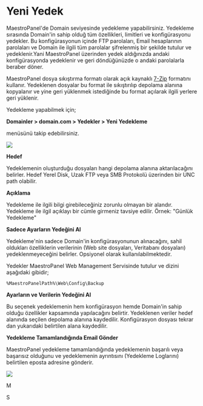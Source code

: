 # Yeni Yedek

MaestroPanel'de Domain seviyesinde yedekleme yapabilirsiniz. Yedekleme sırasında Domain'in sahip olduğ tüm özellikleri, limitleri ve konfigürasyonu yedekler. Bu konfigürasyonun içinde FTP parolaları, Email hesaplarının parolaları ve Domain ile ilgili tüm parolalar şifrelenmiş bir şekilde tutulur ve yedeklenir.Yani MaestroPanel üzerinden yedek aldığınızda andaki konfigürasyonda yedeklenir ve geri döndüğünüzde o andaki parolalarla beraber döner.

MaestroPanel dosya sıkıştırma formatı olarak açık kaynaklı [7-Zip](http://www.7-zip.org/) formatını kullanır. Yedeklenen dosyalar bu format ile sıkıştırılıp depolama alanına kopyalanır ve yine geri yüklenmek istediğinde bu format açılarak ilgili yerlere geri yüklenir.

Yedekleme yapabilmek için;

**Domainler > domain.com > Yedekler > Yeni Yedekleme**

menüsünü takip edebilirsiniz.

![](https://lh3.googleusercontent.com/8U2p30WYYOZJpM0XlEGMXzBTiR9gDShalAFk5A1fuB4gN6u6fTsdUKpBaLWtFpbUdJVpe1E2aYkm9bAQ5GiKiKVg_8rJWqkm8JArfxXQWwSVJh3S87NGvFIE_Y0h0vTIYg)


**Hedef**

Yedeklemenin oluşturduğu dosyaları hangi depolama alanına aktarılacağını belirler. Hedef Yerel Disk, Uzak FTP veya  SMB Protokolü üzerinden bir UNC path olabilir.

**Açıklama**

Yedekleme ile ilgili bilgi girebileceğiniz zorunlu olmayan bir alandır. Yedekleme ile ilgil açıklayı bir cümle girmeniz tavsiye edilir. Örnek: "Günlük Yedekleme"

**Sadece Ayarların Yedeğini Al**

Yedekleme'nin sadece Domain'in konfigürasyonunun alınacağını, sahil oldukları özelliklerin verilerinin (Web site dosyaları, Veritabanı dosyaları) yedeklenmeyeceğini belirler.
Opsiyonel olarak kullanılabilmektedir.

Yedekler MaestroPanel Web Management Servisinde tutulur ve dizini aşağıdaki gibidir;


```
%MaestroPanelPath%\Web\Config\Backup
```

**Ayarların ve Verilerin Yedeğini Al**

Bu seçenek yedeklemenin hem konfigürasyon hemde Domain'in sahip olduğu özellikler kapsamında yapılacağını belirtir. Yedeklenen veriler hedef alanında seçilen depolama alanına kaydedilir. Konfigürasyon dosyası tekrar dan yukarıdaki belirtilen alana kaydedilir.

**Yedekleme Tamamlandığında Email Gönder**

MaestroPanel yedekleme tamamlandığında yedeklemenin başarılı veya başarısız olduğunu ve yedeklemenin ayrıntısını (Yedekleme Loglarını) belirtilen eposta adresine gönderir.

![](https://lh6.googleusercontent.com/jw35bfxifFOK_f4B-Nne5tfsLbcpwQ4U_APHPhMFvVU0QsLArbBvYyYFjxq7-CacUj52u53ImoqDUHFfCn626mGFTnpXPGeulHUXPUcLzXknccWArubF-3aXbX5vNIfmdg)

M
























S